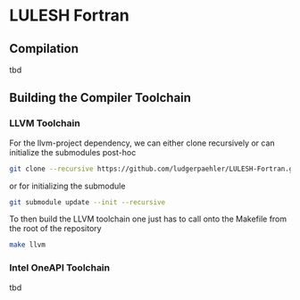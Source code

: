 # LULESH Fortran

## Compilation

tbd

## Building the Compiler Toolchain

### LLVM Toolchain

For the llvm-project dependency, we can either clone recursively or can initialize the submodules post-hoc

```bash
git clone --recursive https://github.com/ludgerpaehler/LULESH-Fortran.git
```

or for initializing the submodule

```bash
git submodule update --init --recursive
```

To then build the LLVM toolchain one just has to call onto the Makefile from the root of the repository

```bash
make llvm
```

### Intel OneAPI Toolchain

tbd
